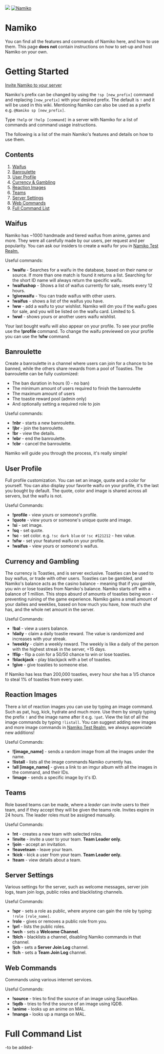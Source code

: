 ![](https://i.imgur.com/Iw3SsqS.png)
<a href="https://discordbots.org/bot/418823684459855882" >
  <img src="https://discordbots.org/api/widget/status/418823684459855882.svg" alt="Namiko" />
</a>
# Namiko
You can find all the features and commands of Namiko here, and how to use them. This page **does not** contain instructions on how to set-up and host Namiko on your own.

# Getting Started
[Invite Namiko to your server](https://discordapp.com/oauth2/authorize?client_id=418823684459855882&scope=bot&permissions=268707844)  

Namiko's prefix can be changed by using the `!sp [new_prefix]` command and replacing `[new_prefix]` with your desired prefix. The default is `!` and it will be used in this wiki. Mentioning Namiko can also be used as a prefix e.g. `@Namiko sp [new_prefix]`.  

Type `!help` or `!help [command]` in a server with Namiko for a list of commands and command usage instructions.

The following is a list of the main Namiko's features and details on how to use them.  
## Contents
1. [Waifus](#waifus)
1. [Banroulette](#banroulette)
1. [User Profile](#user-profile)
1. [Currency & Gambling](#currency-and-gambling)
1. [Reaction Images](#reaction-images)
1. [Teams](#teams)
1. [Server Settings](#server-settings)
1. [Web Commands](#web-commands)
1. [Full Command List](#full-command-list)
## Waifus
Namiko has ~1000 handmade and tiered waifus from anime, games and more. They were all carefully made by our users, per request and per popularity. You can ask our insiders to create a waifu for you in [Namiko Test Realm.](https://discord.gg/W6Ru5sM)

Useful commands:
* **!waifu** - Searches for a waifu in the database, based on their name or source. If more than one match is found it returns a list. Searching for the short ID name will always return the specific waifu.
* **!waifushop** - Shows a list of waifus currently for sale, resets every 12 hours.
* **!givewaifu** - You can trade waifus with other users.
* **!waifus** - shows a list of the waifus you have.
* **!ww** - add a waifu to your wishlist. Namiko will dm you if the waifu goes for sale, and you will be listed on the waifu card. Limited to 5.
* **!wwl** - shows yours or another users waifu wishlist.

Your last bought waifu will also appear on your profile. To see your profile use the **!profile** command. To change the waifu previewed on your profile you can use the **!sfw** command.

## Banroulette
Create a banroulette in a channel where users can join for a chance to be banned, while the others share rewards from a pool of Toasties.
The banroulette can be fully customized: 
* The ban duration in hours (0 - no ban)
* The minimum amount of users required to finish the banroulette
* The maximum amount of users
* The toastie reward pool (admin only)
* And optionally setting a required role to join  

Useful commands:
* **!nbr** - starts a new banroulette.
* **!jbr** - join the banroulette.
* **!br** - view the details.
* **!ebr** - end the banroulette.
* **!cbr** - cancel the banroulette.

Namiko will guide you through the process, it's really simple!

## User Profile
Full profile customization. You can set an image, quote and a color for yourself. You can also display your favorite waifu on your profile, it's the last you bought by default. The quote, color and image is shared across all servers, but the waifu is not.  

Useful Commands:
* **!profile** - view yours or someone's profile.
* **!quote** - view yours or someone's unique quote and image.
* **!si** - set image.
* **!sq** - set quote.
* **!sc** - set color. e.g. `!sc dark blue` or `!sc #121212` - hex value.
* **!sfw** - set your featured waifu on your profile.
* **!waifus** - view yours or someone's waifus.

## Currency and Gambling
The currency is Toasties, and is server exclusive. Toasties can be used to buy waifus, or trade with other users. Toasties can be gambled, and Namiko's balance acts as the casino balance - meaning that if you gamble, you win or lose toasties from Namiko's balance. Namiko starts off with a balance of 1 million. This stops absurd of amounts of toasties being won - preventing ruining of the game experience. Namiko gains a small amount of your dailies and weeklies, based on how much you have, how much she has, and the whole net amount in the server.  

Useful Commands:
* **!bal** - view a users balance.
* **!daily** - claim a daily toastie reward. The value is randomized and increases with your streak. 
* **!weekly** - claim a weekly reward. The weekly is like a daily of the person with the highest streak in the server, +15 days.
* **!flip** - flip a coin for a 50/50 chance to win or lose toasties.
* **!blackjack** - play blackjack with a bet of toasties.
* **!give** - give toasties to someone else.

If Namiko has less than 200,000 toasties, every hour she has a 1/5 chance to steal 1% of toasties from every user.

## Reaction Images
There a lot of reaction images you can use by typing an image command. Such as pat, hug, kick, hydrate and much more. Use them by simply typing the prefix `!` and the image name after it e.g. `!pat`. View the list of all the image commands by typing `!listall`. You can suggest adding new images and more image commands in [Namiko Test Realm](https://discord.gg/W6Ru5sM), we always appreciate new additions!  

Useful Commands:
* **![image_name]** - sends a random image from all the images under the name.
* **!listall** - lists all the image commands Namiko currently has.
* **!all [image_name]** - gives a link to an imgur album with all the images in the command, and their IDs.
* **!image** - sends a specific image by it's ID.

## Teams
Role based teams can be made, where a *leader* can invite users to their team, and if they accept they will be given the teams role. Invites expire in 24 hours. The leader roles must be assigned manually.  

Useful Commands:
* **!nt** - creates a new team with selected roles.
* **!invite** - invite a user to your team. **Team Leader only.**
* **!join** - accept an invitation.
* **!leaveteam** - leave your team.
* **!kick** - kick a user from your team. **Team Leader only.**
* **!team** - view details about a team.

## Server Settings
Various settings for the server, such as welcome messages, server join logs, team join logs, public roles and blacklisting channels. 

Useful Commands:
* **!spr** - sets a role as public, where anyone can gain the role by typing: `!role [role_name]`.
* **!role** - gives or removes a public role from you.
* **!prl** - lists the public roles.
* **!wch** - sets a **Welcome Channel**.
* **!blch** - blacklists a channel, disabling Namiko commands in that channel.
* **!jch** - sets a **Server Join Log** channel.
* **!tch** - sets a **Team Join Log** channel.

## Web Commands
Commands using various internet services.  

Useful Commands:
* **!source** - tries to find the source of an image using SauceNao.
* **!iqdb** - tries to find the source of an image using IQDB.
* **!anime** - looks up an anime on MAL.
* **!manga** - looks up a manga on MAL.

# Full Command List
-to be added-

